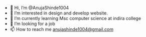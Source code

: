 - 👋 Hi, I’m @AnujaShinde1004
- 👀 I’m interested in design and develop website.
- 🌱 I’m currently learning Msc computer science at indira college
- 💞️ I’m looking for a job
- 📫 How to reach me anujashinde1004@gmail.com

<!---
AnujaShinde1004/AnujaShinde1004 is a ✨ special ✨ repository because its `README.md` (this file) appears on your GitHub profile.
You can click the Preview link to take a look at your changes.
--->
